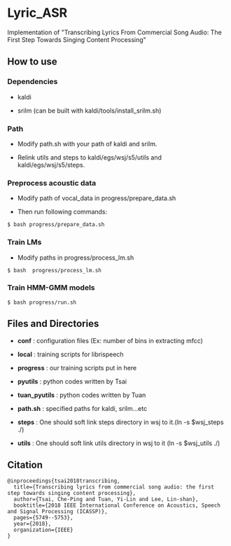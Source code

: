 # Lyric_ASR
Implementation of "Transcribing Lyrics From Commercial Song Audio: The First Step Towards Singing Content Processing"

## How to use

### Dependencies

- kaldi 

- srilm (can be built with kaldi/tools/install_srilm.sh)

### Path

- Modify path.sh with your path of kaldi and srilm.

- Relink utils and steps to kaldi/egs/wsj/s5/utils and kaldi/egs/wsj/s5/steps.

### Preprocess acoustic data

- Modify path of vocal_data in progress/prepare_data.sh

- Then run following commands:

```
$ bash progress/prepare_data.sh
```

### Train LMs

- Modify paths in progress/process_lm.sh

```
$ bash  progress/process_lm.sh
```

### Train HMM-GMM models

```
$ bash progress/run.sh
```

## Files and Directories

* **conf** : configuration files (Ex: number of bins in extracting mfcc)

* **local** : training scripts for librispeech

* **progress** : our training scripts put in here

* **pyutils** : python codes written by Tsai

* **tuan_pyutils** : python codes written by Tuan

* **path.sh** : specified paths for kaldi, srilm...etc

* **steps** : One should soft link steps directory in wsj to it.(ln -s $wsj_steps ./)

* **utils** : One should soft link utils directory in wsj to it (ln -s $wsj_utils ./)


## Citation

```
@inproceedings{tsai2018transcribing,
  title={Transcribing lyrics from commercial song audio: the first step towards singing content processing},
  author={Tsai, Che-Ping and Tuan, Yi-Lin and Lee, Lin-shan},
  booktitle={2018 IEEE International Conference on Acoustics, Speech and Signal Processing (ICASSP)},
  pages={5749--5753},
  year={2018},
  organization={IEEE}
}
```
